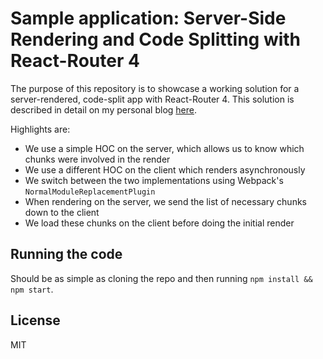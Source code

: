 # Sample application: Server-Side Rendering and Code Splitting with React-Router 4

The purpose of this repository is to showcase a working solution for a server-rendered, code-split app with React-Router 4. This solution is described in detail on my personal blog [here](https://blog.emilecantin.com/web/react/javascript/2017/05/16/ssr-react-router-4-webpack-code-split.html).

Highlights are:

- We use a simple HOC on the server, which allows us to know which chunks were involved in the render
- We use a different HOC on the client which renders asynchronously
- We switch between the two implementations using Webpack's `NormalModuleReplacementPlugin`
- When rendering on the server, we send the list of necessary chunks down to the client
- We load these chunks on the client before doing the initial render

## Running the code

Should be as simple as cloning the repo and then running `npm install && npm start`.

## License

MIT

